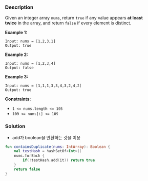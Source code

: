 ### Description

Given an integer array `nums`, return `true` if any value appears **at least twice** in the array, and return `false` if every element is distinct.

**Example 1:**

```
Input: nums = [1,2,3,1]
Output: true

```

**Example 2:**

```
Input: nums = [1,2,3,4]
Output: false

```

**Example 3:**

```
Input: nums = [1,1,1,3,3,4,3,2,4,2]
Output: true

```

**Constraints:**

- `1 <= nums.length <= 105`
- `109 <= nums[i] <= 109`

### Solution
- add가 boolean을 반환하는 것을 이용
```kotlin
fun containsDuplicate(nums: IntArray): Boolean {
    val testHash = hashSetOf<Int>()
    nums.forEach {
        if(!testHash.add(it)) return true
    }
    return false
}
```

